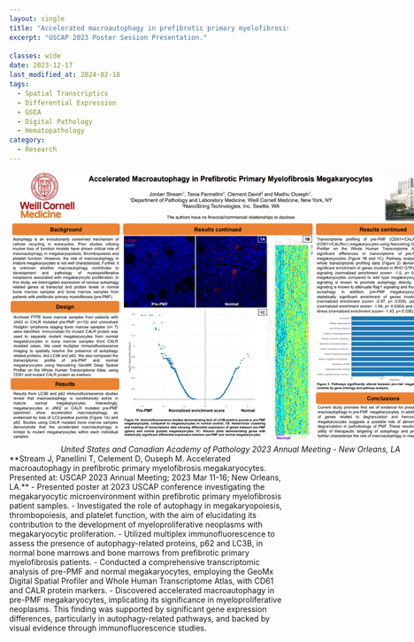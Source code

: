 ```yaml
---
layout: single
title: "Accelerated macroautophagy in prefibrotic primary myelofibrosis megakaryocytes."
excerpt: "USCAP 2023 Poster Session Presentation."

classes: wide
date: 2023-12-17
last_modified_at: 2024-02-18
tags:
  - Spatial Transcriptics
  - Differential Expression
  - GSEA
  - Digital Pathology
  - Hematopathology
category:
  - Research
---
```

<figure style="text-align: center; width: 800px; margin: 0 auto;">
  <img src="/assets/images/USCAP_Poster.png" alt="USCAP Poster">
  <figcaption style="font-style: italic;"> United States and Canadian Academy of Pathology 2023 Annual Meeting - New Orleans, LA</figcaption>
</figure>
**Stream J, Panellini T, Celement D, Ouseph M. Accelerated macroautophagy in prefibrotic primary myelofibrosis megakaryocytes. Presented at: USCAP 2023 Annual Meeting; 2023 Mar 11-16; New Orleans, LA.**
- Presented poster at 2023 USCAP conference investigating the megakaryocytic microenvironment within prefibrotic primary myelofibrosis patient samples.  
- Investigated the role of autophagy in megakaryopoiesis, thrombopoiesis, and platelet function, with the aim of elucidating its contribution to the development of myeloproliferative neoplasms with megakaryocytic proliferation.
- Utilized multiplex immunofluorescence to assess the presence of autophagy-related proteins, p62 and LC3B, in normal bone marrows and bone marrows from prefibrotic primary myelofibrosis patients. 
- Conducted a comprehensive transcriptomic analysis of pre-PMF and normal megakaryocytes, employing the GeoMx Digital Spatial Profiler and Whole Human Transcriptome Atlas, with CD61 and CALR protein markers.
- Discovered accelerated macroautophagy in pre-PMF megakaryocytes, implicating its significance in myeloproliferative neoplasms. This finding was supported by significant gene expression differences, particularly in autophagy-related pathways, and backed by visual evidence through immunofluorescence studies.

